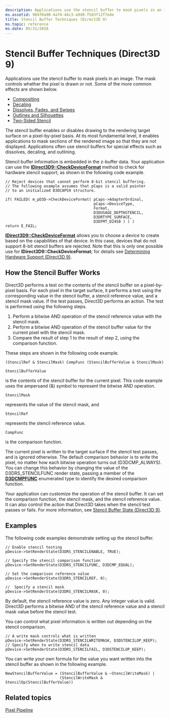 ```yaml
---
description: Applications use the stencil buffer to mask pixels in an image. The mask controls whether the pixel is drawn or not. Some of the more common effects are shown below.
ms.assetid: 984f0a98-4a74-44c3-a9d0-f5d3f12f7e4e
title: Stencil Buffer Techniques (Direct3D 9)
ms.topic: reference
ms.date: 05/31/2018
---
```


# Stencil Buffer Techniques (Direct3D 9)

Applications use the stencil buffer to mask pixels in an image. The mask controls whether the pixel is drawn or not. Some of the more common effects are shown below.

-   [Compositing](compositing.md)
-   [Decaling](decaling.md)
-   [Dissolves, Fades, and Swipes](dissolves--fades--and-swipes.md)
-   [Outlines and Silhouettes](outlines-and-silhouettes.md)
-   [Two-Sided Stencil](two-sided-stencil.md)

The stencil buffer enables or disables drawing to the rendering target surface on a pixel-by-pixel basis. At its most fundamental level, it enables applications to mask sections of the rendered image so that they are not displayed. Applications often use stencil buffers for special effects such as dissolves, decaling, and outlining.

Stencil buffer information is embedded in the z-buffer data. Your application can use the [**IDirect3D9::CheckDeviceFormat**](/windows/desktop/api) method to check for hardware stencil support, as shown in the following code example.


```
// Reject devices that cannot perform 8-bit stencil buffering. 
// The following example assumes that pCaps is a valid pointer 
// to an initialized D3DCAPS9 structure. 

if( FAILED( m_pD3D->CheckDeviceFormat( pCaps->AdapterOrdinal,
                                       pCaps->DeviceType,  
                                       Format,  
                                       D3DUSAGE_DEPTHSTENCIL, 
                                       D3DRTYPE_SURFACE,
                                       D3DFMT_D24S8 ) ) )
return E_FAIL;
```



[**IDirect3D9::CheckDeviceFormat**](/windows/desktop/api) allows you to choose a device to create based on the capabilities of that device. In this case, devices that do not support 8-bit stencil buffers are rejected. Note that this is only one possible use for **IDirect3D9::CheckDeviceFormat**; for details see [Determining Hardware Support (Direct3D 9)](determining-hardware-support.md).

## How the Stencil Buffer Works

Direct3D performs a test on the contents of the stencil buffer on a pixel-by-pixel basis. For each pixel in the target surface, it performs a test using the corresponding value in the stencil buffer, a stencil reference value, and a stencil mask value. If the test passes, Direct3D performs an action. The test is performed using the following steps.

1.  Perform a bitwise AND operation of the stencil reference value with the stencil mask.
2.  Perform a bitwise AND operation of the stencil buffer value for the current pixel with the stencil mask.
3.  Compare the result of step 1 to the result of step 2, using the comparison function.

These steps are shown in the following code example.


```
(StencilRef & StencilMask) CompFunc (StencilBufferValue & StencilMask)
```




```
StencilBufferValue
```



is the contents of the stencil buffer for the current pixel. This code example uses the ampersand (&) symbol to represent the bitwise AND operation.


```
StencilMask
```



represents the value of the stencil mask, and


```
StencilRef
```



represents the stencil reference value.


```
CompFunc
```



is the comparison function.

The current pixel is written to the target surface if the stencil test passes, and is ignored otherwise. The default comparison behavior is to write the pixel, no matter how each bitwise operation turns out (D3DCMP\_ALWAYS). You can change this behavior by changing the value of the D3DRS\_STENCILFUNC render state, passing a member of the [**D3DCMPFUNC**](./d3dcmpfunc.md) enumerated type to identify the desired comparison function.

Your application can customize the operation of the stencil buffer. It can set the comparison function, the stencil mask, and the stencil reference value. It can also control the action that Direct3D takes when the stencil test passes or fails. For more information, see [Stencil Buffer State (Direct3D 9)](stencil-buffer-state.md).

## Examples

The following code examples demonstrate setting up the stencil buffer.


```
// Enable stencil testing
pDevice->SetRenderState(D3DRS_STENCILENABLE, TRUE);

// Specify the stencil comparison function
pDevice->SetRenderState(D3DRS_STENCILFUNC, D3DCMP_EQUAL);

// Set the comparison reference value
pDevice->SetRenderState(D3DRS_STENCILREF, 0);

//  Specify a stencil mask 
pDevice->SetRenderState(D3DRS_STENCILMASK, 0);
```



By default, the stencil reference value is zero. Any integer value is valid. Direct3D performs a bitwise AND of the stencil reference value and a stencil mask value before the stencil test.

You can control what pixel information is written out depending on the stencil comparison.


```
// A write mask controls what is written
pDevice->SetRenderState(D3DRS_STENCILWRITEMASK, D3DSTENCILOP_KEEP);
// Specify when to write stencil data
pDevice->SetRenderState(D3DRS_STENCILFAIL, D3DSTENCILOP_KEEP);
```



You can write your own formula for the value you want written into the stencil buffer as shown in the following example.


```
NewStencilBufferValue = (StencilBufferValue & ~StencilWriteMask) | 
                        (StencilWriteMask & StencilOp(StencilBufferValue))
```



## Related topics

<dl> <dt>

[Pixel Pipeline](pixel-pipeline.md)
</dt> </dl>

 

 
